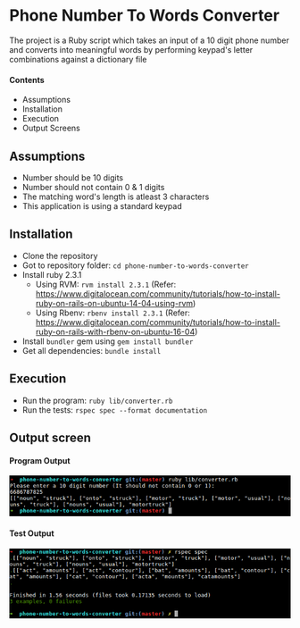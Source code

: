 # Phone Number To Words Converter

The project is a Ruby script which takes an input of a 10 digit phone number and converts into meaningful words by performing keypad's letter combinations against a dictionary file

#### Contents
 - Assumptions
 - Installation
 - Execution
 - Output Screens

## Assumptions

  - Number should be 10 digits
  - Number should not contain 0 & 1 digits
  - The matching word's length is atleast 3 characters
  - This application is using a standard keypad

## Installation
  - Clone the repository
  - Got to repository folder: `cd phone-number-to-words-converter`
  - Install ruby 2.3.1
    - Using RVM: `rvm install 2.3.1` (Refer: https://www.digitalocean.com/community/tutorials/how-to-install-ruby-on-rails-on-ubuntu-14-04-using-rvm)
    - Using Rbenv: `rbenv install 2.3.1` (Refer: https://www.digitalocean.com/community/tutorials/how-to-install-ruby-on-rails-with-rbenv-on-ubuntu-16-04)
  - Install `bundler` gem using `gem install bundler`
  - Get all dependencies: `bundle install`

## Execution
  - Run the program: `ruby lib/converter.rb`
  - Run the tests: `rspec spec --format documentation`

## Output screen

#### Program Output
![](output/program_output.png)

#### Test Output
![](output/test_output.png)


